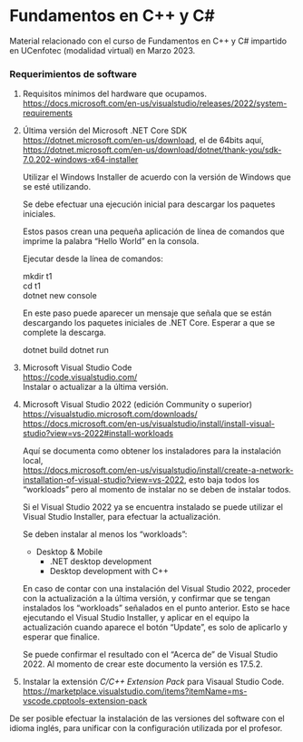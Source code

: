 # Fundamentos en C++ y C#
Material relacionado con el curso de Fundamentos en C++ y C# impartido en UCenfotec (modalidad virtual) en Marzo 2023.

### Requerimientos de software
1.	Requisitos mínimos del hardware que ocupamos. <br/>
	https://docs.microsoft.com/en-us/visualstudio/releases/2022/system-requirements
	
2.	Última versión del Microsoft .NET Core SDK<br/>
	https://dotnet.microsoft.com/en-us/download, el de 64bits aquí,<br/> 
	https://dotnet.microsoft.com/en-us/download/dotnet/thank-you/sdk-7.0.202-windows-x64-installer
	
	Utilizar el Windows Installer de acuerdo con la versión de Windows que se esté utilizando.
	
	Se debe efectuar una ejecución inicial para descargar los paquetes iniciales.
	
	Estos pasos crean una pequeña aplicación de línea de comandos que imprime la palabra “Hello World” en la consola. 
	
	Ejecutar desde la línea de comandos: 
	
	mkdir t1<br/>
	cd t1<br/>
	dotnet new console 

	En este paso puede aparecer un mensaje que señala que se están descargando los paquetes iniciales de .NET Core. 
	Esperar a que se complete la descarga.
		
	dotnet build
	dotnet run

3.	Microsoft Visual Studio Code<br/> 
	https://code.visualstudio.com/<br/>
	Instalar o actualizar a la última versión.
	
4.	Microsoft Visual Studio 2022 (edición Community o superior)<br/> 
	https://visualstudio.microsoft.com/downloads/<br/>
	https://docs.microsoft.com/en-us/visualstudio/install/install-visual-studio?view=vs-2022#install-workloads
	
	Aquí se documenta como obtener los instaladores para la instalación local,<br/> 
	https://docs.microsoft.com/en-us/visualstudio/install/create-a-network-installation-of-visual-studio?view=vs-2022, 
	esto baja todos los “workloads” pero al momento de instalar no se deben de instalar todos.
	
	Si el Visual Studio 2022 ya se encuentra instalado se puede utilizar el Visual Studio Installer, 
	para efectuar la actualización.

	Se deben instalar al menos los “workloads”: 
	- Desktop & Mobile 
		+ .NET desktop development
		+ Desktop development with C++
		
	En caso de contar con una instalación del Visual Studio 2022, proceder con la actualización a la última versión, 
	y confirmar que se tengan instalados los “workloads” señalados en el punto anterior. Esto se hace ejecutando el 
	Visual Studio Installer, y aplicar en el equipo la actualización cuando aparece el botón “Update”, es solo de 
	aplicarlo y esperar que finalice.
 
	Se puede confirmar el resultado con el “Acerca de” de Visual Studio 2022. Al momento de crear este documento la versión es 17.5.2.
	
5.	Instalar la extensión *C/C++ Extension Pack* para Visaual Studio Code.<br/>
	https://marketplace.visualstudio.com/items?itemName=ms-vscode.cpptools-extension-pack
	
De ser posible efectuar la instalación de las versiones del software con el idioma inglés, para unificar con la 
configuración utilizada por el profesor.
